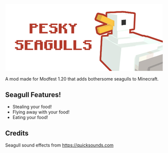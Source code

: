 ![Pesky Seagulls](images/pesky_seagulls_banner.png)

A mod made for Modfest 1.20 that adds bothersome seagulls to Minecraft.

## Seagull Features!

- Stealing your food!
- Flying away with your food!
- Eating your food!

## Credits

Seagull sound effects from https://quicksounds.com